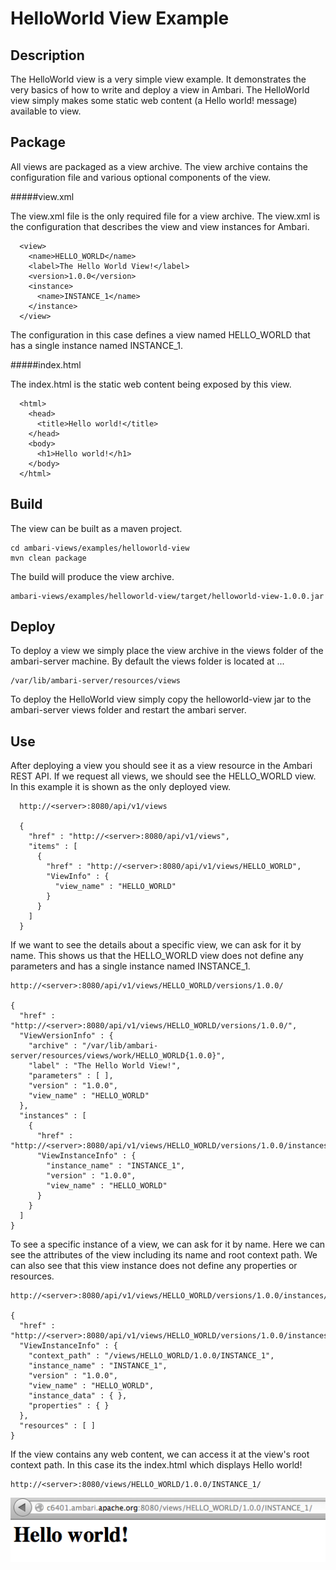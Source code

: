 <!---
Licensed to the Apache Software Foundation (ASF) under one or more
contributor license agreements.  See the NOTICE file distributed with
this work for additional information regarding copyright ownership.
The ASF licenses this file to You under the Apache License, Version 2.0
(the "License"); you may not use this file except in compliance with
the License.  You may obtain a copy of the License at [http://www.apache.org/licenses/LICENSE-2.0](http://www.apache.org/licenses/LICENSE-2.0)

Unless required by applicable law or agreed to in writing, software
distributed under the License is distributed on an "AS IS" BASIS,
WITHOUT WARRANTIES OR CONDITIONS OF ANY KIND, either express or implied.
See the License for the specific language governing permissions and
limitations under the License.
-->

HelloWorld View Example
========
Description
-----
The HelloWorld view is a very simple view example.  It demonstrates the very basics of how to write and deploy a view in Ambari.  The HelloWorld view simply makes some static web content (a Hello world! message) available to view.

Package
-----

All views are packaged as a view archive.  The view archive contains the configuration file and various optional components of the view.

#####view.xml

The view.xml file is the only required file for a view archive.  The view.xml is the configuration that describes the view and view instances for Ambari.

      <view>
        <name>HELLO_WORLD</name>
        <label>The Hello World View!</label>
        <version>1.0.0</version>
        <instance>
          <name>INSTANCE_1</name>
        </instance>
      </view>

The configuration in this case defines a view named HELLO_WORLD that has a single instance named INSTANCE_1.


#####index.html

The index.html is the static web content being exposed by this view.

      <html>
        <head>
          <title>Hello world!</title>
        </head>
        <body>
          <h1>Hello world!</h1>
        </body>
      </html>



Build
-----

The view can be built as a maven project.

    cd ambari-views/examples/helloworld-view
    mvn clean package

The build will produce the view archive.
    
    ambari-views/examples/helloworld-view/target/helloworld-view-1.0.0.jar


Deploy
-----
To deploy a view we simply place the view archive in the views folder of the ambari-server machine.  By default the views folder is located at ...

    /var/lib/ambari-server/resources/views

To deploy the HelloWorld view simply copy the helloworld-view jar to the ambari-server views folder and restart the ambari server.

Use
-----

After deploying a view you should see it as a view resource in the Ambari REST API.  If we request all views, we should see the HELLO_WORLD view.  In this example it is shown as the only deployed view.

      http://<server>:8080/api/v1/views

      {
        "href" : "http://<server>:8080/api/v1/views",
        "items" : [
          {
            "href" : "http://<server>:8080/api/v1/views/HELLO_WORLD",
            "ViewInfo" : {
              "view_name" : "HELLO_WORLD"
            }
          }
        ]
      }


If we want to see the details about a specific view, we can ask for it by name.  This shows us that the HELLO_WORLD view does not define any parameters and has a single instance named INSTANCE_1.

    http://<server>:8080/api/v1/views/HELLO_WORLD/versions/1.0.0/

    {
      "href" : "http://<server>:8080/api/v1/views/HELLO_WORLD/versions/1.0.0/",
      "ViewVersionInfo" : {
        "archive" : "/var/lib/ambari-server/resources/views/work/HELLO_WORLD{1.0.0}",
        "label" : "The Hello World View!",
        "parameters" : [ ],
        "version" : "1.0.0",
        "view_name" : "HELLO_WORLD"
      },
      "instances" : [
        {
          "href" : "http://<server>:8080/api/v1/views/HELLO_WORLD/versions/1.0.0/instances/INSTANCE_1",
          "ViewInstanceInfo" : {
            "instance_name" : "INSTANCE_1",
            "version" : "1.0.0",
            "view_name" : "HELLO_WORLD"
          }
        }
      ]
    }

To see a specific instance of a view, we can ask for it by name.  Here we can see the attributes of the view including its name and root context path.  We can also see that this view instance does not define any properties or resources.

    http://<server>:8080/api/v1/views/HELLO_WORLD/versions/1.0.0/instances/INSTANCE_1

    {
      "href" : "http://<server>:8080/api/v1/views/HELLO_WORLD/versions/1.0.0/instances/INSTANCE_1",
      "ViewInstanceInfo" : {
        "context_path" : "/views/HELLO_WORLD/1.0.0/INSTANCE_1",
        "instance_name" : "INSTANCE_1",
        "version" : "1.0.0",
        "view_name" : "HELLO_WORLD",
        "instance_data" : { },
        "properties" : { }
      },
      "resources" : [ ]
    }

If the view contains any web content, we can access it at the view's root context path.  In this case its the index.html which displays Hello world!

    http://<server>:8080/views/HELLO_WORLD/1.0.0/INSTANCE_1/


![image](hello_world.png)


